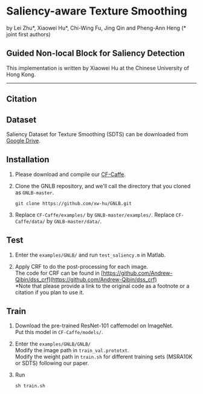 # Saliency-aware Texture Smoothing

by Lei Zhu*, Xiaowei Hu*, Chi-Wing Fu, Jing Qin and Pheng-Ann Heng (* joint first authors)

## Guided Non-local Block for Saliency Detection
This implementation is written by Xiaowei Hu at the Chinese University of Hong Kong.

***

## Citation


## Dataset

Saliency Dataset for Texture Smoothing (SDTS) can be downloaded from [Google Drive]().

## Installation

1. Please download and compile our [CF-Caffe](https://github.com/xw-hu/CF-Caffe).

2. Clone the GNLB repository, and we'll call the directory that you cloned as `GNLB-master`.

    ```shell
    git clone https://github.com/xw-hu/GNLB.git
    ```

3. Replace `CF-Caffe/examples/` by `GNLB-master/examples/`.
   Replace `CF-Caffe/data/` by `GNLB-master/data/`.


## Test   

1. Enter the `examples/GNLB/` and run `test_saliency.m` in Matlab. 

2. Apply CRF to do the post-processing for each image.   
   The code for CRF can be found in [https://github.com/Andrew-Qibin/dss_crf](https://github.com/Andrew-Qibin/dss_crf)   
   *Note that please provide a link to the original code as a footnote or a citation if you plan to use it.

  
## Train

1. Download the pre-trained ResNet-101 caffemodel on ImageNet.               
   Put this model in `CF-Caffe/models/`.
   
2. Enter the `examples/GNLB/GNLB/`   
   Modify the image path in `train_val.prototxt`.          
   Modify the weight path in `train.sh` for different training sets (MSRA10K or SDTS) following our paper.

3. Run   
   ```shell
   sh train.sh


